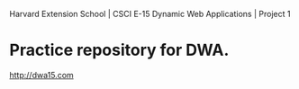Harvard Extension School | CSCI E-15 Dynamic Web Applications 
| Project 1
# Practice repository for DWA.
http://dwa15.com
